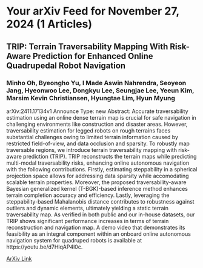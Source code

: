 <h1>Your arXiv Feed for November 27, 2024 (1 Articles)</h1>
<h2>TRIP: Terrain Traversability Mapping With Risk-Aware Prediction for Enhanced Online Quadrupedal Robot Navigation</h2>
<h3>Minho Oh, Byeongho Yu, I Made Aswin Nahrendra, Seoyeon Jang, Hyeonwoo Lee, Dongkyu Lee, Seungjae Lee, Yeeun Kim, Marsim Kevin Christiansen, Hyungtae Lim, Hyun Myung</h3>
<p>arXiv:2411.17134v1 Announce Type: new 
Abstract: Accurate traversability estimation using an online dense terrain map is crucial for safe navigation in challenging environments like construction and disaster areas. However, traversability estimation for legged robots on rough terrains faces substantial challenges owing to limited terrain information caused by restricted field-of-view, and data occlusion and sparsity. To robustly map traversable regions, we introduce terrain traversability mapping with risk-aware prediction (TRIP). TRIP reconstructs the terrain maps while predicting multi-modal traversability risks, enhancing online autonomous navigation with the following contributions. Firstly, estimating steppability in a spherical projection space allows for addressing data sparsity while accomodating scalable terrain properties. Moreover, the proposed traversability-aware Bayesian generalized kernel (T-BGK)-based inference method enhances terrain completion accuracy and efficiency. Lastly, leveraging the steppability-based Mahalanobis distance contributes to robustness against outliers and dynamic elements, ultimately yielding a static terrain traversability map. As verified in both public and our in-house datasets, our TRIP shows significant performance increases in terms of terrain reconstruction and navigation map. A demo video that demonstrates its feasibility as an integral component within an onboard online autonomous navigation system for quadruped robots is available at https://youtu.be/d7HlqAP4l0c.</p>
<a href='https://arxiv.org/abs/2411.17134'>ArXiv Link</a>

